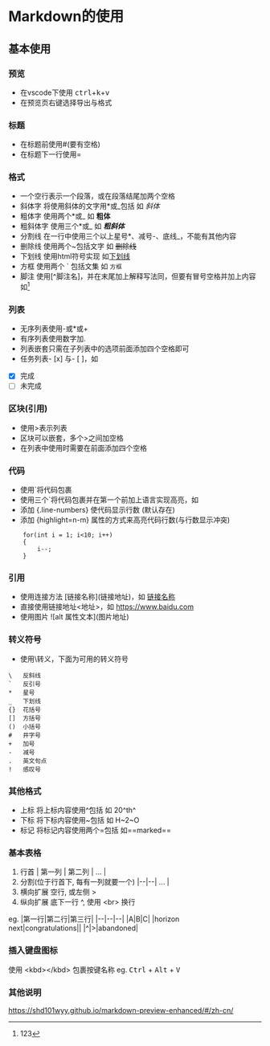 # Markdown的使用
## 基本使用
### 预览
* 在vscode下使用 <kbd>ctrl</kbd>+<kbd>k</kbd>+<kbd>v</kbd>
* 在预览页右键选择导出与格式 
### 标题
* 在标题前使用#(要有空格)
* 在标题下一行使用=
### 格式
* 一个空行表示一个段落，或在段落结尾加两个空格
* 斜体字 将使用斜体的文字用\*或\_包括 如 *斜体*
* 粗体字 使用两个\*或_ 如 __粗体__
* 粗斜体字 使用三个\*或\_ 如 ***粗斜体***
* 分割线 在一行中使用三个以上星号*、减号-、底线_，不能有其他内容
* 删除线 使用两个\~包括文字 如 ~~删除线~~
* 下划线 使用html符号<u></u>实现 如<u>下划线</u>
* 方框 使用两个 \` 包括文集 如 `方框`
* 脚注 使用[^脚注名]，并在末尾加上解释写法同，但要有冒号空格并加上内容 如[^脚注]
### 列表
* 无序列表使用\-或\*或\+
* 有序列表使用数字加\.
* 列表嵌套只需在子列表中的选项前面添加四个空格即可
* 任务列表\- [x\] 与\- [ \]，如
- [x] 完成
- [ ] 未完成
### 区块(引用)
* 使用\>表示列表
* 区块可以嵌套，多个\>之间加空格
* 在列表中使用时需要在前面添加四个空格
### 代码
* 使用\`将代码包裹
* 使用三个\`将代码包裹并在第一个前加上语言实现高亮，如
* 添加 {.line-numbers} 使代码显示行数 (默认存在)
* 添加 {highlight=n-m} 属性的方式来高亮代码行数(与行数显示冲突)
```cpp{.line-numbers}
    for(int i = 1; i<10; i++)
    {
        i--;
    }
```
### 引用
* 使用连接方法 \[链接名称](链接地址\)，如 [链接名称](https://www.baidu.com)
* 直接使用链接地址\<地址\>，如 <https://www.baidu.com>
* 使用图片 \!\[alt 属性文本](图片地址\)
### 转义符号
* 使用\转义，下面为可用的转义符号
```
\   反斜线
`   反引号
*   星号
_   下划线
{}  花括号
[]  方括号
()  小括号
#   井字号
+   加号
-   减号
.   英文句点
!   感叹号
```
### 其他格式
* 上标 将上标内容使用\^包括 如 20^th^
* 下标 将下标内容使用\~包括 如 H~2~O
* 标记 将标记内容使用两个\=包括 如==marked==

### 基本表格
1. 行首
\| 第一列 \| 第二列 \| ... |
2. 分割(位于行首下, 每有一列就要一个)
|--|--| ... | 
3. 横向扩展
空行, 或左侧 >
4. 纵向扩展
底下一行 ^, 使用 \<br\> 换行

eg.
|第一行|第二行|第三行|
|--|--|--|
|A|B|C|
|horizon<br>next|congratulations||
|^|>|abandoned|

### 插入键盘图标
使用 \<kbd\>\</kbd\> 包裹按键名称
eg.
<kbd>Ctrl</kbd> + <kbd>Alt</kbd> + <kbd>V</kbd>

### 其他说明
<https://shd101wyy.github.io/markdown-preview-enhanced/#/zh-cn/>

[^脚注]: 123